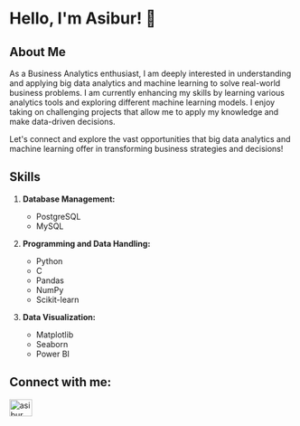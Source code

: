 
# Hello, I'm Asibur! 👋

## About Me
As a Business Analytics enthusiast, I am deeply interested in understanding and applying big data analytics and machine learning to solve real-world business problems. I am currently enhancing my skills by learning various analytics tools and exploring different machine learning models. I enjoy taking on challenging projects that allow me to apply my knowledge and make data-driven decisions. 

Let's connect and explore the vast opportunities that big data analytics and machine learning offer in transforming business strategies and decisions!

## Skills

1. **Database Management:**
   - PostgreSQL
   - MySQL

2. **Programming and Data Handling:**
   - Python
   - C
   - Pandas
   - NumPy
   - Scikit-learn
  
3. **Data Visualization:**
   - Matplotlib
   - Seaborn
   - Power BI





## Connect with me:
<a href="https://www.linkedin.com/in/asibur-rahman-bhuiyan/" rel="nofollow"><img align="center" src="https://raw.githubusercontent.com/rahuldkjain/github-profile-readme-generator/master/src/images/icons/Social/linked-in-alt.svg" alt="asibur" height="30" width="40" style="max-width: 100%;"></a>

